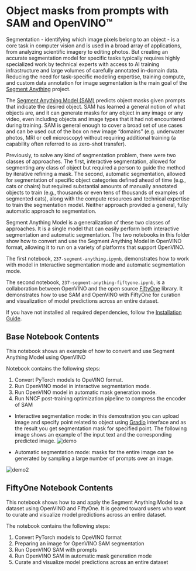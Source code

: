 # Object masks from prompts with SAM  and OpenVINO™


Segmentation - identifying which image pixels belong to an object - is a core task in computer vision and is used in a broad array of applications, from analyzing scientific imagery to editing photos. But creating an accurate segmentation model for specific tasks typically requires highly specialized work by technical experts with access to AI training infrastructure and large volumes of carefully annotated in-domain data. Reducing the need for task-specific modeling expertise, training compute, and custom data annotation for image segmentation is the main goal of the [Segment Anything](https://arxiv.org/abs/2304.02643) project.

The [Segment Anything Model (SAM)](https://github.com/facebookresearch/segment-anything) predicts object masks given prompts that indicate the desired object. SAM has learned a general notion of what objects are, and it can generate masks for any object in any image or any video, even including objects and image types that it had not encountered during training. SAM is general enough to cover a broad set of use cases and can be used out of the box on new image “domains” (e.g. underwater photos, MRI or cell microscopy) without requiring additional training (a capability often referred to as zero-shot transfer). 

Previously, to solve any kind of segmentation problem, there were two classes of approaches. The first, interactive segmentation, allowed for segmenting any class of object but required a person to guide the method by iterative refining a mask. The second, automatic segmentation, allowed for segmentation of specific object categories defined ahead of time (e.g., cats or chairs) but required substantial amounts of manually annotated objects to train (e.g., thousands or even tens of thousands of examples of segmented cats), along with the compute resources and technical expertise to train the segmentation model. Neither approach provided a general, fully automatic approach to segmentation.

Segment Anything Model is a generalization of these two classes of approaches. It is a single model that can easily perform both interactive segmentation and automatic segmentation.
The two notebooks in this folder show how to convert and use the Segment Anything Model in OpenVINO format, allowing it to run on a variety of platforms that support OpenVINO.

The first notebook, `237-segment-anything.ipynb`, demonstrates how to work with model in tnteractive segmentation mode and automatic segmentation mode.

The second notebook, `237-segment-anything-fiftyone.ipynb`, is a collaboration between OpenVINO and the open source [FiftyOne](https://github.com/voxel51/fiftyone) library. It demonstrates how to use SAM and OpenVINO with FiftyOne for curation and visualization of model predictions across an entire dataset. 

If you have not installed all required dependencies, follow the [Installation Guide](../../README.md).
## Base Notebook Contents

This notebook shows an example of how to convert and use Segment Anything Model using OpenVINO

Notebook contains the following steps:
1. Convert PyTorch models to OpeVINO format.
2. Run OpenVINO model in interactive segmentation mode.
3. Run OpenVINO model in automatic mask generation mode.
4. Run NNCF post-training optimization pipeline to compress the encoder of SAM

* Interactive segmentation mode: in this demostration you can upload image and specify point related to object using [Gradio](https://gradio.app/) interface and as the result you get segmentation mask for specified point.
The following image shows an example of the input text and the corresponding predicted image.
![demo](https://user-images.githubusercontent.com/29454499/231464914-bd2a683c-28b2-44d4-960e-dce3e3ddebc3.png)

* Automatic segmentation mode:  masks for the entire image can be generated by sampling a large number of prompts over an image.

![demo2](https://user-images.githubusercontent.com/29454499/231468849-1cd11e68-21e2-44ed-8088-b792ef50c32d.png)

## FiftyOne Notebook Contents

This notebook shows how to and apply the Segment Anything Model to a dataset using OpenVINO and FiftyOne. It is geared toward users who want to curate and visualize model predictions across an entire dataset.

The notebook contains the following steps:
1. Convert PyTorch models to OpeVINO format
2. Preparing an image for OpenVINO SAM segmentation
3. Run OpenVINO SAM with prompts
4. Run OpenVINO SAM in automatic mask generation mode
5. Curate and visualize model predictions across an entire dataset
